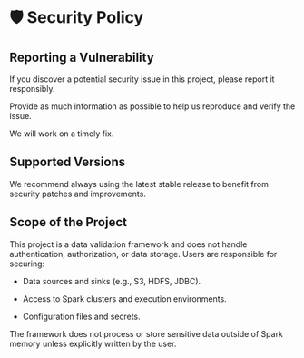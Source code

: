 # 🛡️ Security Policy

## Reporting a Vulnerability

If you discover a potential security issue in this project, please report it responsibly.

Provide as much information as possible to help us reproduce and verify the issue.

We will work on a timely fix.

## Supported Versions

We recommend always using the latest stable release to benefit from security patches and improvements.

## Scope of the Project

This project is a data validation framework and does not handle authentication, authorization, or data storage. Users are responsible for securing:

* Data sources and sinks (e.g., S3, HDFS, JDBC).

* Access to Spark clusters and execution environments.

* Configuration files and secrets.

The framework does not process or store sensitive data outside of Spark memory unless explicitly written by the user.

